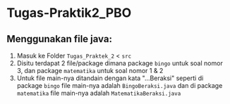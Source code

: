 # Tugas-Praktik2_PBO
## Menggunakan file java:
1. Masuk ke Folder `Tugas_Praktek_2` < `src`
2. Disitu terdapat 2 file/package dimana package `bingo` untuk soal nomor 3, dan package `matematika` untuk soal nomor 1 & 2
3. Untuk file main-nya ditandain dengan kata "...Beraksi" seperti di package `bingo` file main-nya adalah `BingoBeraksi.java` dan di package `matematika` file main-nya adalah `MatematikaBeraksi.java`
